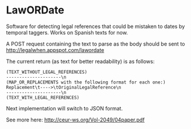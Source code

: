 # LawORDate

Software for detecting legal references that could be mistaken to dates by temporal taggers. Works on Spanish texts for now.

A POST request containing the text to parse as the body should be sent to http://legalwhen.appspot.com/lawordate

The current return (as text for better readability) is as follows:

```
(TEXT_WITHOUT_LEGAL_REFERENCES)
---------------------\n
(MAP_OR_REPLACEMENTS with the following format for each one:)
Replacement\t---->\tOriginalLegalReference\n
---------------------\n
(TEXT_WITH_LEGAL_REFERENCES)
```

Next implementation will switch to JSON format.

See more here: http://ceur-ws.org/Vol-2049/04paper.pdf


